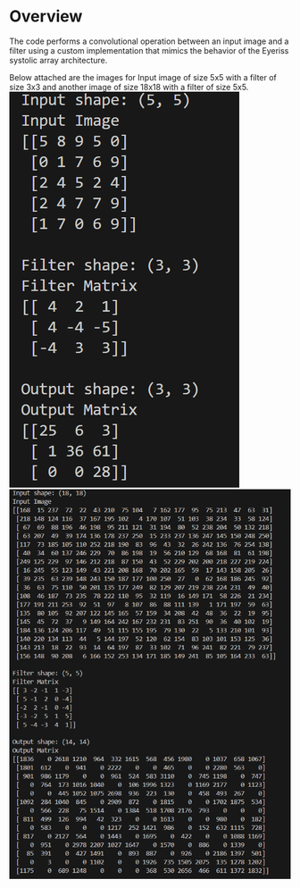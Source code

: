 # Overview
The code performs a convolutional operation between an input image and a filter using a custom implementation that mimics the behavior of the Eyeriss systolic array architecture.

Below attached are the images for Input image of size 5x5 with a filter of size 3x3 and another image of size 18x18 with a filter of size 5x5.
![](images/1.png)
![](images/2.png)
